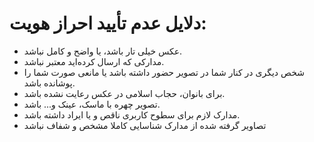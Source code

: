# دلایل عدم تأیید احراز هویت:

-	عکس خیلی تار باشد، یا واضح و کامل نباشد.
- مدارکی که ارسال کرده‌اید معتبر نباشد.
-	شخص دیگری در کنار شما در تصویر حضور داشته باشد یا مانعی صورت شما را پوشانده باشد.
-	برای بانوان، حجاب اسلامی در عکس رعایت نشده باشد.
-	تصویر چهره با ماسک، عینک و... باشد.
-	مدارک لازم برای سطوح کاربری ناقص و یا ایراد داشته باشد.
-   تصاویر گرفته شده از مدارک شناسایی کاملا مشخص و شفاف نباشد
